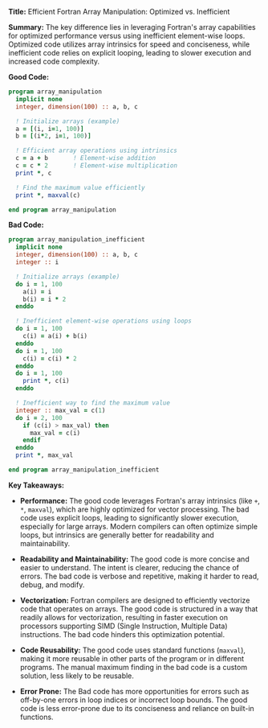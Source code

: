 **Title:** Efficient Fortran Array Manipulation: Optimized vs. Inefficient

**Summary:**  The key difference lies in leveraging Fortran's array capabilities for optimized performance versus using inefficient element-wise loops. Optimized code utilizes array intrinsics for speed and conciseness, while inefficient code relies on explicit looping, leading to slower execution and increased code complexity.

**Good Code:**

```fortran
program array_manipulation
  implicit none
  integer, dimension(100) :: a, b, c

  ! Initialize arrays (example)
  a = [(i, i=1, 100)]
  b = [(i*2, i=1, 100)]

  ! Efficient array operations using intrinsics
  c = a + b       ! Element-wise addition
  c = c * 2       ! Element-wise multiplication
  print *, c

  ! Find the maximum value efficiently
  print *, maxval(c)

end program array_manipulation
```


**Bad Code:**

```fortran
program array_manipulation_inefficient
  implicit none
  integer, dimension(100) :: a, b, c
  integer :: i

  ! Initialize arrays (example)
  do i = 1, 100
    a(i) = i
    b(i) = i * 2
  enddo

  ! Inefficient element-wise operations using loops
  do i = 1, 100
    c(i) = a(i) + b(i)
  enddo
  do i = 1, 100
    c(i) = c(i) * 2
  enddo
  do i = 1, 100
    print *, c(i)
  enddo

  ! Inefficient way to find the maximum value
  integer :: max_val = c(1)
  do i = 2, 100
    if (c(i) > max_val) then
      max_val = c(i)
    endif
  enddo
  print *, max_val

end program array_manipulation_inefficient
```

**Key Takeaways:**

* **Performance:** The good code leverages Fortran's array intrinsics (like `+`, `*`, `maxval`), which are highly optimized for vector processing.  The bad code uses explicit loops, leading to significantly slower execution, especially for large arrays.  Modern compilers can often optimize simple loops, but intrinsics are generally better for readability and maintainability.

* **Readability and Maintainability:** The good code is more concise and easier to understand. The intent is clearer, reducing the chance of errors.  The bad code is verbose and repetitive, making it harder to read, debug, and modify.

* **Vectorization:**  Fortran compilers are designed to efficiently vectorize code that operates on arrays. The good code is structured in a way that readily allows for vectorization, resulting in faster execution on processors supporting SIMD (Single Instruction, Multiple Data) instructions. The bad code hinders this optimization potential.

* **Code Reusability:** The good code uses standard functions (`maxval`), making it more reusable in other parts of the program or in different programs.  The manual maximum finding in the bad code is a custom solution, less likely to be reusable.


* **Error Prone:** The Bad code has more opportunities for errors such as off-by-one errors in loop indices or incorrect loop bounds. The good code is less error-prone due to its conciseness and reliance on built-in functions.
